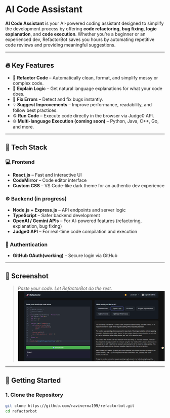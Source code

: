 # AI Code Assistant	

**AI Code Assistant** is your AI-powered coding assistant designed to simplify the development process by offering **code refactoring**, **bug fixing**, **logic explanation**, and **code execution**. Whether you’re a beginner or an experienced dev, RefactorBot saves you hours by automating repetitive code reviews and providing meaningful suggestions.

---

## 🔥 Key Features

- 🔧 **Refactor Code** – Automatically clean, format, and simplify messy or complex code.
- 🧠 **Explain Logic** – Get natural language explanations for what your code does.
- 🐛 **Fix Errors** – Detect and fix bugs instantly.
- 💡 **Suggest Improvements** – Improve performance, readability, and follow best practices.
- ⚙️ **Run Code** – Execute code directly in the browser via Judge0 API.
- 🌐 **Multi-language Execution (coming soon)** – Python, Java, C++, Go, and more.

---

## 🧩 Tech Stack

### 💻 Frontend
- **React.js** – Fast and interactive UI
- **CodeMirror** – Code editor interface
- **Custom CSS** – VS Code-like dark theme for an authentic dev experience

### ⚙️ Backend (in progress)
- **Node.js + Express.js** – API endpoints and server logic
- **TypeScript** – Safer backend development
- **OpenAI / Gemini APIs** – For AI-powered features (refactoring, explanation, bug fixing)
- **Judge0 API** – For real-time code compilation and execution

### 🔐 Authentication
- **GitHub OAuth(working)** – Secure login via GitHub

---

## 📸 Screenshot

> _Paste your code. Let RefactorBot do the rest._  
![screenshot](https://github.com/raviverma199/CodeCleaner/blob/main/ai-code-refactor-ui/public/Screenshot.png)
---

## 🚀 Getting Started

### 1. Clone the Repository

```bash
git clone https://github.com/raviverma199/refactorbot.git
cd refactorbot
